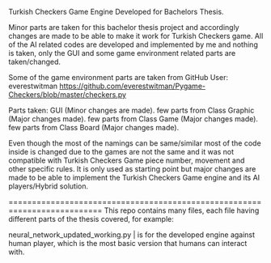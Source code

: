 Turkish Checkers Game Engine Developed for Bachelors Thesis.


Minor parts are taken for this bachelor thesis project and accordingly changes are made to be able to make it work for Turkish Checkers game. All of the AI related codes are developed and implemented by me and nothing is taken, only the GUI and some game environment related parts are taken/changed.

Some of the game environment parts are taken from GitHub User: everestwitman
https://github.com/everestwitman/Pygame-Checkers/blob/master/checkers.py

Parts taken: 
GUI (Minor changes are made).
few parts from Class Graphic (Major changes made).
few parts from Class Game (Major changes made).
few parts from Class Board (Major changes made).

Even though the most of the namings can be same/similar most of the code inside is changed due to the games are not the same and it was not compatible with Turkish Checkers Game piece number, movement and other specific rules.
It is only used as starting point but major changes are made to be able to implement the Turkish Checkers Game engine and its AI players/Hybrid solution.


==========================================================================
This repo contains many files, each file having different parts of the thesis covered, for example: 

neural_network_updated_working.py | is for the developed engine against human player, which is the most basic version that humans can interact with.
